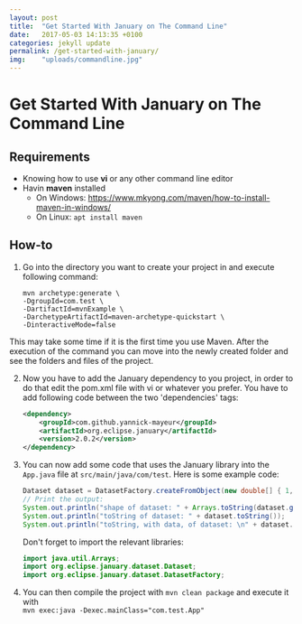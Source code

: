```yaml
---
layout: post
title:  "Get Started With January on The Command Line"
date:   2017-05-03 14:13:35 +0100
categories: jekyll update
permalink: /get-started-with-january/
img:    "uploads/commandline.jpg"
---
```

# Get Started With January on The Command Line

## Requirements

* Knowing how to use **vi** or any other command line editor
* Havin **maven** installed
  * On Windows: https://www.mkyong.com/maven/how-to-install-maven-in-windows/
  * On Linux: `apt install maven`

## How-to

1. Go into the directory you want to create your project in and execute
   following command:
   ```maven
   mvn archetype:generate \
   -DgroupId=com.test \
   -DartifactId=mvnExample \
   -DarchetypeArtifactId=maven-archetype-quickstart \
   -DinteractiveMode=false
   ```
This may take some time if it is the first time you use Maven. After the
execution of the command you can move into the newly created folder and see the
folders and files of the project.

2. Now you have to add the January dependency to you project, in order to do
   that edit the pom.xml file with vi or whatever you prefer. You have to add
following code between the two 'dependencies' tags:
   ```xml
   <dependency>
	   <groupId>com.github.yannick-mayeur</groupId>
	   <artifactId>org.eclipse.january</artifactId>
	   <version>2.0.2</version>
   </dependency>
   ```
3. You can now add some code that uses the January library into the `App.java`
   file at `src/main/java/com/test`. Here is some example code:
   ```java
   Dataset dataset = DatasetFactory.createFromObject(new double[] { 1,2, 3, 4, 5, 6, 7, 8, 9 });
   // Print the output:
   System.out.println("shape of dataset: " + Arrays.toString(dataset.getShape()));
   System.out.println("toString of dataset: " + dataset.toString());
   System.out.println("toString, with data, of dataset: \n" + dataset.toString(true));
   ```

   Don't forget to import the relevant libraries:
   ```java
   import java.util.Arrays;
   import org.eclipse.january.dataset.Dataset;
   import org.eclipse.january.dataset.DatasetFactory;
   ```

4. You can then compile the project with `mvn clean package` and execute it
   with<br>`mvn exec:java -Dexec.mainClass="com.test.App"`

